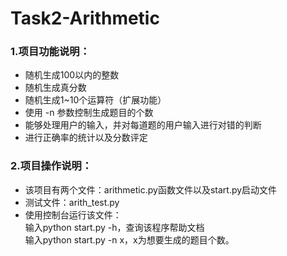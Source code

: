 # Task2-Arithmetic
### 1.项目功能说明：<br>
- 随机生成100以内的整数
- 随机生成真分数
- 随机生成1~10个运算符（扩展功能）
- 使用 -n 参数控制生成题目的个数
- 能够处理用户的输入，并对每道题的用户输入进行对错的判断
- 进行正确率的统计以及分数评定<br>
### 2.项目操作说明：<br>
- 该项目有两个文件：arithmetic.py函数文件以及start.py启动文件
- 测试文件：arith_test.py
- 使用控制台运行该文件：<br>
输入python start.py -h，查询该程序帮助文档<br>
输入python start.py -n x，x为想要生成的题目个数。

   

